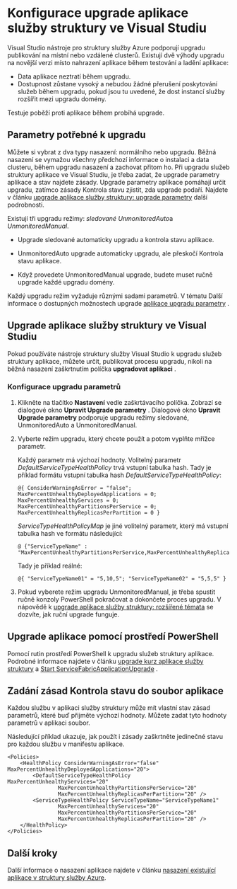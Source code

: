 <properties
   pageTitle="Konfigurace upgrade aplikace služby struktury | Microsoft Azure"
   description="Zjistěte, jak nakonfigurovat nastavení upgradu služeb struktury aplikace pomocí technologie Microsoft Visual Studio."
   services="service-fabric"
   documentationCenter="na"
   authors="cawaMS"
   manager="paulyuk"
   editor="tglee" />
<tags
   ms.service="service-fabric"
   ms.devlang="dotnet"
   ms.topic="article"
   ms.tgt_pltfrm="na"
   ms.workload="multiple"
   ms.date="07/29/2016"
   ms.author="cawa" />

# <a name="configure-the-upgrade-of-a-service-fabric-application-in-visual-studio"></a>Konfigurace upgrade aplikace služby struktury ve Visual Studiu

Visual Studio nástroje pro struktury služby Azure podporují upgradu publikování na místní nebo vzdálené clusterů. Existují dvě výhody upgradu na novější verzi místo nahrazení aplikace během testování a ladění aplikace:

- Data aplikace neztratí během upgradu.
- Dostupnost zůstane vysoký a nebudou žádné přerušení poskytování služeb během upgradu, pokud jsou tu uvedené, že dost instancí služby rozšířit mezi upgradu domény.

Testuje poběží proti aplikace během probíhá upgrade.

## <a name="parameters-needed-to-upgrade"></a>Parametry potřebné k upgradu

Můžete si vybrat z dva typy nasazení: normálního nebo upgradu. Běžná nasazení se vymažou všechny předchozí informace o instalaci a data clusteru, během upgradu nasazení a zachovat přitom ho. Při upgradu služeb struktury aplikace ve Visual Studiu, je třeba zadat, že upgrade parametry aplikace a stav najdete zásady. Upgrade parametry aplikace pomáhají určit upgradu, zatímco zásady Kontrola stavu zjistit, zda upgrade podaří. Najdete v článku [upgrade aplikace služby struktury: upgrade parametry](service-fabric-application-upgrade-parameters.md) další podrobnosti.

Existují tři upgradu režimy: *sledované* *UnmonitoredAuto*a *UnmonitoredManual*.

  - Upgrade sledované automaticky upgradu a kontrola stavu aplikace.

  - UnmonitoredAuto upgrade automaticky upgradu, ale přeskočí Kontrola stavu aplikace.

  - Když provedete UnmonitoredManual upgrade, budete muset ručně upgrade každé upgradu domény.

Každý upgradu režim vyžaduje různými sadami parametrů. V tématu Další informace o dostupných možnostech upgrade [aplikace upgradu parametry](service-fabric-application-upgrade-parameters.md) .

## <a name="upgrade-a-service-fabric-application-in-visual-studio"></a>Upgrade aplikace služby struktury ve Visual Studiu

Pokud používáte nástroje struktury služby Visual Studio k upgradu služeb struktury aplikace, můžete určit, publikovat procesu upgradu, nikoli na běžná nasazení zaškrtnutím políčka **upgradovat aplikaci** .

### <a name="to-configure-the-upgrade-parameters"></a>Konfigurace upgradu parametrů

1. Klikněte na tlačítko **Nastavení** vedle zaškrtávacího políčka. Zobrazí se dialogové okno **Upravit Upgrade parametry** . Dialogové okno **Upravit Upgrade parametry** podporuje upgradu režimy sledované, UnmonitoredAuto a UnmonitoredManual.

2. Vyberte režim upgradu, který chcete použít a potom vyplňte mřížce parametr.

    Každý parametr má výchozí hodnoty. Volitelný parametr *DefaultServiceTypeHealthPolicy* trvá vstupní tabulka hash. Tady je příklad formátu vstupní tabulka hash *DefaultServiceTypeHealthPolicy*:

    ```
    @{ ConsiderWarningAsError = "false"; MaxPercentUnhealthyDeployedApplications = 0; MaxPercentUnhealthyServices = 0; MaxPercentUnhealthyPartitionsPerService = 0; MaxPercentUnhealthyReplicasPerPartition = 0 }
    ```

    *ServiceTypeHealthPolicyMap* je jiné volitelný parametr, který má vstupní tabulka hash ve formátu následující:

    ```    
    @ {"ServiceTypeName" : "MaxPercentUnhealthyPartitionsPerService,MaxPercentUnhealthyReplicasPerPartition,MaxPercentUnhealthyServices"}
    ```

    Tady je příklad reálné:

    ```
    @{ "ServiceTypeName01" = "5,10,5"; "ServiceTypeName02" = "5,5,5" }
    ```

3. Pokud vyberete režim upgradu UnmonitoredManual, je třeba spustit ručně konzoly PowerShell pokračovat a dokončete proces upgradu. V nápovědě k [upgrade aplikace služby struktury: rozšířené témata](service-fabric-application-upgrade-advanced.md) se dozvíte, jak ruční upgrade funguje.

## <a name="upgrade-an-application-by-using-powershell"></a>Upgrade aplikace pomocí prostředí PowerShell

Pomocí rutin prostředí PowerShell k upgradu služeb struktury aplikace. Podrobné informace najdete v článku [upgrade kurz aplikace služby struktury](service-fabric-application-upgrade-tutorial.md) a [Start ServiceFabricApplicationUpgrade](https://msdn.microsoft.com/library/mt125975.aspx) .

## <a name="specify-a-health-check-policy-in-the-application-manifest-file"></a>Zadání zásad Kontrola stavu do soubor aplikace

Každou službu v aplikaci služby struktury může mít vlastní stav zásad parametrů, které buď přijměte výchozí hodnoty. Můžete zadat tyto hodnoty parametrů v aplikaci soubor.

Následující příklad ukazuje, jak použít i zásady zaškrtněte jedinečné stavu pro každou službu v manifestu aplikace.

```
<Policies>
    <HealthPolicy ConsiderWarningAsError="false" MaxPercentUnhealthyDeployedApplications="20">
        <DefaultServiceTypeHealthPolicy MaxPercentUnhealthyServices="20"               
                MaxPercentUnhealthyPartitionsPerService="20"
                MaxPercentUnhealthyReplicasPerPartition="20" />
        <ServiceTypeHealthPolicy ServiceTypeName="ServiceTypeName1"
                MaxPercentUnhealthyServices="20"
                MaxPercentUnhealthyPartitionsPerService="20"
                MaxPercentUnhealthyReplicasPerPartition="20" />      
    </HealthPolicy>
</Policies>
```
## <a name="next-steps"></a>Další kroky
Další informace o nasazení aplikace najdete v článku [nasazení existující aplikace v struktury služby Azure](service-fabric-deploy-existing-app.md).
